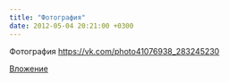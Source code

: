 ```yaml
---
title: "Фотография"
date: 2012-05-04 20:21:00 +0300
---
```


Фотография
https://vk.com/photo41076938_283245230

[Вложение](https://vk.com/photo41076938_283245230)
